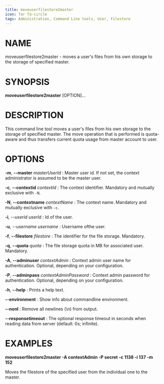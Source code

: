 ```yaml
---
title: moveuserfilestore2master
icon: far fa-circle
tags: Administration, Command Line tools, User, Filestore
---
```


# NAME

moveuserfilestore2master - moves a user's files from his own storage to the storage of specified master.

# SYNOPSIS

**moveuserfilestore2master** [OPTION]...

# DESCRIPTION

This command line tool moves a user's files from his own storage to the storage of specified master. The move operation that is performed is quota-aware and thus transfers current quota usage from master account to user.

# OPTIONS

**-m**, **--master** *masterUserId*
: Master user id. If not set, the context administrator is assumed to be the master user.

**-c**, **--contextid** *contextId*
: The context identifier. Mandatory and mutually exclusive with `-N`.

**-N**, **--contextname** *contextName*
: The context name. Mandatory and mutually exclusive with `-c`.

**-i**, *--userid* *userId*
: Id of the user.

**-u**, *--username* *username*
: Username ofthe user.

**-f**, **--filestore** *filestore*
: The identifier for the file storage. Mandatory.

**-q**, **--quota** *quota*
: The file storage quota in MB for associated user. Mandatory.

**-A**, **--adminuser** *contextAdmin*
: Context admin user name for authentication. Optional, depending on your configuration.

**-P**, **--adminpass** *contextAdminPassword*
: Context admin password for authentication. Optional, depending on your configuration.

**-h**, **--help**
: Prints a help text.

**--environment**
: Show info about commandline environment.

**--nonl**
: Remove all newlines (\\n) from output.

**--responsetimeout**
: The optional response timeout in seconds when reading data from server (default: 0s; infinite).

# EXAMPLES

**moveuserfilestore2master -A contextAdmin -P secret -c 1138 -i 137 -m 152**

Moves the filestore of the specified user from the individual one to the master.
